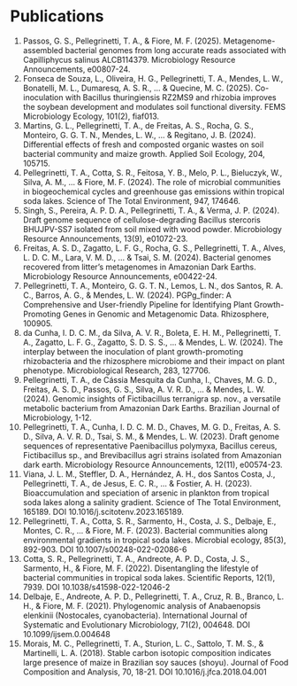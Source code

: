 # Publications
1.	Passos, G. S., Pellegrinetti, T. A., & Fiore, M. F. (2025). Metagenome-assembled bacterial genomes from long accurate reads associated with Capilliphycus salinus ALCB114379. Microbiology Resource Announcements, e00807-24.
2.	Fonseca de Souza, L., Oliveira, H. G., Pellegrinetti, T. A., Mendes, L. W., Bonatelli, M. L., Dumaresq, A. S. R., ... & Quecine, M. C. (2025). Co-inoculation with Bacillus thuringiensis RZ2MS9 and rhizobia improves the soybean development and modulates soil functional diversity. FEMS Microbiology Ecology, 101(2), fiaf013.
3.	Martins, G. L., Pellegrinetti, T. A., de Freitas, A. S., Rocha, G. S., Monteiro, G. G. T. N., Mendes, L. W., ... & Regitano, J. B. (2024). Differential effects of fresh and composted organic wastes on soil bacterial community and maize growth. Applied Soil Ecology, 204, 105715.
4.	Pellegrinetti, T. A., Cotta, S. R., Feitosa, Y. B., Melo, P. L., Bieluczyk, W., Silva, A. M., ... & Fiore, M. F. (2024). The role of microbial communities in biogeochemical cycles and greenhouse gas emissions within tropical soda lakes. Science of The Total Environment, 947, 174646.
5.	Singh, S., Pereira, A. P. D. A., Pellegrinetti, T. A., & Verma, J. P. (2024). Draft genome sequence of cellulose-degrading Bacillus stercoris BHUJPV-SS7 isolated from soil mixed with wood powder. Microbiology Resource Announcements, 13(9), e01072-23.
6.	Freitas, A. S. D., Zagatto, L. F. G., Rocha, G. S., Pellegrinetti, T. A., Alves, L. D. C. M., Lara, V. M. D., ... & Tsai, S. M. (2024). Bacterial genomes recovered from litter’s metagenomes in Amazonian Dark Earths. Microbiology Resource Announcements, e00422-24.
7.	Pellegrinetti, T. A., Monteiro, G. G. T. N., Lemos, L. N., dos Santos, R. A. C., Barros, A. G., & Mendes, L. W. (2024). PGPg_finder: A Comprehensive and User-friendly Pipeline for Identifying Plant Growth-Promoting Genes in Genomic and Metagenomic Data. Rhizosphere, 100905.
8.	da Cunha, I. D. C. M., da Silva, A. V. R., Boleta, E. H. M., Pellegrinetti, T. A., Zagatto, L. F. G., Zagatto, S. D. S. S., ... & Mendes, L. W. (2024). The interplay between the inoculation of plant growth-promoting rhizobacteria and the rhizosphere microbiome and their impact on plant phenotype. Microbiological Research, 283, 127706.
9.	Pellegrinetti, T. A., de Cássia Mesquita da Cunha, I., Chaves, M. G. D., Freitas, A. S. D., Passos, G. S., Silva, A. V. R. D., ... & Mendes, L. W. (2024). Genomic insights of Fictibacillus terranigra sp. nov., a versatile metabolic bacterium from Amazonian Dark Earths. Brazilian Journal of Microbiology, 1-12.
10.	Pellegrinetti, T. A., Cunha, I. D. C. M. D., Chaves, M. G. D., Freitas, A. S. D., Silva, A. V. R. D., Tsai, S. M., & Mendes, L. W. (2023). Draft genome sequences of representative Paenibacillus polymyxa, Bacillus cereus, Fictibacillus sp., and Brevibacillus agri strains isolated from Amazonian dark earth. Microbiology Resource Announcements, 12(11), e00574-23.
11.	Viana, J. L. M., Steffler, D. A., Hernández, A. H., dos Santos Costa, J., Pellegrinetti, T. A., de Jesus, E. C. R., ... & Fostier, A. H. (2023). Bioaccumulation and speciation of arsenic in plankton from tropical soda lakes along a salinity gradient. Science of The Total Environment, 165189. DOI 10.1016/j.scitotenv.2023.165189.
12.	Pellegrinetti, T. A., Cotta, S. R., Sarmento, H., Costa, J. S., Delbaje, E., Montes, C. R., ... & Fiore, M. F. (2023). Bacterial communities along environmental gradients in tropical soda lakes. Microbial ecology, 85(3), 892-903. DOI 10.1007/s00248-022-02086-6
13.	Cotta, S. R., Pellegrinetti, T. A., Andreote, A. P. D., Costa, J. S., Sarmento, H., & Fiore, M. F. (2022). Disentangling the lifestyle of bacterial communities in tropical soda lakes. Scientific Reports, 12(1), 7939. DOI 10.1038/s41598-022-12046-2
14.	Delbaje, E., Andreote, A. P. D., Pellegrinetti, T. A., Cruz, R. B., Branco, L. H., & Fiore, M. F. (2021). Phylogenomic analysis of Anabaenopsis elenkinii (Nostocales, cyanobacteria). International Journal of Systematic and Evolutionary Microbiology, 71(2), 004648. DOI 10.1099/ijsem.0.004648
15.	Morais, M. C., Pellegrinetti, T. A., Sturion, L. C., Sattolo, T. M. S., & Martinelli, L. A. (2018). Stable carbon isotopic composition indicates large presence of maize in Brazilian soy sauces (shoyu). Journal of Food Composition and Analysis, 70, 18-21. DOI 10.1016/j.jfca.2018.04.001


